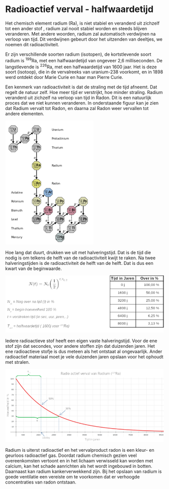 # Radioactief verval - halfwaardetijd

Het chemisch element radium (Ra), is niet stabiel en veranderd uit zichzelf tot een ander stof , radium zal nooit stabiel worden en steeds blijven veranderen. Met andere woorden, radium zal automatisch verdwijnen na verloop van tijd. Dit verdwijnen gebeurt door het uitzenden van deeltjes, we noemen dit radioactiviteit.

Er zijn verschillende soorten radium (isotopen), de kortstlevende soort radium is <sup>199</sup>Ra, met een halfwaardetijd van ongeveer 2,6 milliseconden. De langstlevende is <sup>226</sup>Ra, met een halfwaardetijd van 1600 jaar. Het is deze soort (isotoop), die in de vervalreeks van uranium-238 voorkomt, en in 1898 werd ontdekt door Marie Curie en haar man Pierre Curie.

Een kenmerk van radioactiviteit is dat de straling met de tijd afneemt. Dat regelt de natuur zelf. Hoe meer tijd er verstrijkt, hoe minder straling. Radium veranderd uit zichzelf na verloop van tijd in Radon. Dit is een natuurlijk proces dat we niet kunnen veranderen. In onderstaande figuur kan je zien dat Radium vervalt tot Radon, en daarna zal Radon weer vervallen tot andere elementen.

![Marie Curie](afbeeldingen/verval_radioactieve_elementen.png)

Hoe lang dat duurt, drukken we uit met halveringstijd. Dat is de tijd die nodig is om telkens de helft van de radioactiviteit kwijt te raken. Na twee halveringstijden is de radioactiviteit de helft van de helft. Dat is dus een kwart van de beginwaarde.

![Marie Curie](afbeeldingen/berekening_halfwaardetijd.png)

Iedere radioactieve stof heeft een eigen vaste halveringstijd. Voor de ene stof zijn dat secondes, voor andere stoffen zijn dat duizenden jaren. Het ene radioactieve stofje is dus meteen als het ontstaat al ongevaarlijk. Ander radioactief materiaal moet je vele duizenden jaren opslaan voor het ophoudt met stralen.

![Marie Curie](afbeeldingen/radioactief_verval2.png)

Radium is uiterst radioactief en het vervalproduct radon is een kleur- en geurloos radioactief gas. Doordat radium chemisch gezien veel overeenkomsten vertoont en in het lichaam verwisseld kan worden met calcium, kan het schade aanrichten als het wordt ingebouwd in botten. Daarnaast kan radium kankerverwekkend zijn. Bij het opslaan van radium is goede ventilatie een vereiste om te voorkomen dat er verhoogde concentraties van radon ontstaan. 
